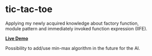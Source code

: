 # tic-tac-toe

Applying my newly acquired knowledge about factory function,  
module pattern and immediately invoked function expression (IIFE).

<a href ="https://Mohamed-24-03-2022.github.io/tic-tac-toe/"> <strong> Live Demo</strong> </a>

Possibility to add/use min-max algorithm in the future for the AI.
